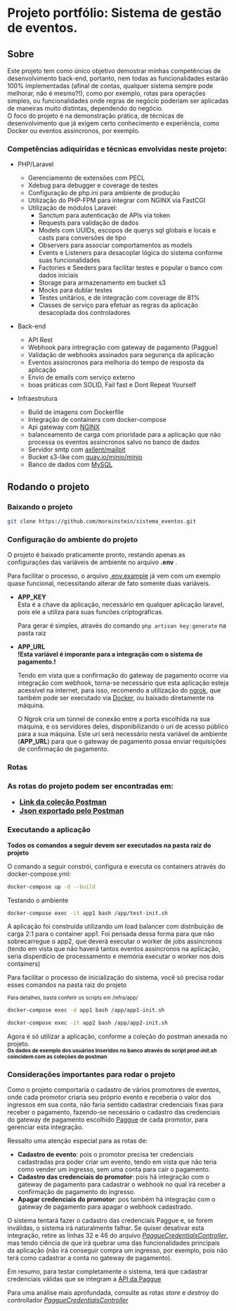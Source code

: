 <h1>Projeto portfólio: Sistema de gestão de eventos.</h1>

<h2>Sobre</h2>
  Este projeto tem como único objetivo demostrar minhas competências de desenvolvimento back-end, portanto, nem todas as funcionalidades estarão 100% implementadas (afinal de contas, qualquer sistema sempre pode melhorar, não é mesmo?!), como por exemplo, rotas para operações simples, ou funcionalidades onde regras de negócio poderiam ser aplicadas de maneiras muito distintas, dependendo do negócio.  

  <br>
  O foco do projeto é na demonstração prática, de técnicas de desenvolvimento que já exigem certo conhecimento e experiência, como Docker ou eventos assincronos, por exemplo.

<h3>Competências adiquiridas e técnicas envolvidas neste projeto:</h3>
  
  - PHP/Laravel
      - Gerenciamento de extensões com PECL
      - Xdebug para debugger e coverage de testes
      - Configuração de php.ini para ambiente de produção
      - Utilização do PHP-FPM para integrar com NGINX via FastCGI
      - Utilização de módulos Laravel:
          - Sanctum para autenticação de APIs via token
          - Requests para validação de dados
          - Models com UUIDs, escopos de querys sql globais e locais e casts para conversões de tipo  
          - Observers para associar comportamentos as models
          - Events e Listeners para desacoplar lógica do sistema conforme suas funcionalidades
          - Factories e Seeders para facilitar testes e popular o banco com dados iniciais
          - Storage para armazenamento em bucket s3
          - Mocks para dublar testes 
          - Testes unitários, e de integração com coverage de 81%
          - Classes de serviço para efetuar as regras da aplicação desacoplada dos controladores

  -  Back-end
      - API Rest
      - Webhook para intregração com gateway de pagamento (Paggue)
      - Validação de webhooks assinados para segurança da aplicação
      - Eventos assincronos para melhoria do tempo de resposta da aplicação
      - Envio de emails com serviço externo
      - boas práticas com SOLID, Fail fast e Dont Repeat Yourself

  - Infraestrutura
      - Build de imagens com Dockerfile
      - Integração de containers com docker-compose
      - Api gateway com [NGINX](https://hub.docker.com/r/nginx/nginxaas-loadbalancer-kubernetes)
      - balanceamento de carga com prioridade para a aplicação que não processa os eventos assincronos salvo no banco de dados
      - Servidor smtp com [axllent/mailpit](https://hub.docker.com/r/axllent/mailpit)
      - Bucket s3-like com [quay.io/minio/minio](https://hub.docker.com/r/minio/minio)
      - Banco de dados com [MySQL](https://hub.docker.com/_/mysql)

<h2>Rodando o projeto</h2>

<h3>Baixando o projeto</h3>

  ```bash
  git clone https://github.com/morainstein/sistema_eventos.git
  ```

<h3>Configuração do ambiente do projeto</h3>



  O projeto é baixado praticamente pronto, restando apenas as configurações das variáveis de ambiente no arquivo **.env** .

  Para facilitar o processo, o arquivo [.env.example](.env.example) já vem com um exemplo quase funcional, necessitando alterar de fato somente duas variáveis.

  - **APP_KEY**  
    Esta é a chave da aplicação, necessário em qualquer aplicação laravel, pois ele a utiliza para suas funcões criptográficas.

    Para gerar é simples, através do comando `php artisan key:generate` na pasta raiz

  - **APP_URL**  
    **!Esta variável é imporante para a integração com o sistema de pagamento.!**  

    Tendo em vista que a confirmação do gateway de pagamento ocorre via integração com webhook, torna-se necessário que esta aplicação esteja acessível na internet, para isso, recomendo a utilização do [ngrok](https://ngrok.com), que também pode ser executado via [Docker](https://ngrok.com/docs/using-ngrok-with/docker/), ou baixado diretamente na máquina.  

    O Ngrok cria um túnnel de conexão entre a porta escolhida na sua máquina, e os servidores deles, disponibilizando o uri de acesso público para a sua máquina. Este uri será necessário nesta variável de ambiente (**APP_URL**) para que o gateway de pagamento possa enviar requisições de confirmação de pagamento.


<h3>Rotas<h3>

  As rotas do projeto podem ser encontradas em:
  - [Link da coleção Postman](https://.postman.co/workspace/My-Workspace~2a47f7c6-7f48-450e-8ca1-fe4c5d8be9f9/collection/41276021-25cb46cc-42f4-41b0-bd80-f62d88269299?action=share&creator=41276021&active-environment=41276021-acfc1749-64a6-4e08-aab1-ecdaae4180c3)
  - [Json exportado pelo Postman](/sistema_eventos.postman_collection.json)

<h3>Executando a aplicação</h3>

  **Todos os comandos a seguir devem ser executados na pasta raiz do projeto**

  O comando a seguir constrói, configura e executa os containers através do docker-compose.yml:
  ```bash
  docker-compose up -d --build
  ```

  Testando o ambiente
  ```bash
  docker-compose exec -it app1 bash /app/test-init.sh
  ```

  A aplicação foi construída utilizando um load balancer com distribuição de carga 2:1 para o container app1. Foi pensada dessa forma para que não sobrecarregue o app2, que deverá executar o worker de jobs assíncronos (tendo em vista que não haverá tantos eventos assincronos na aplicação, seria disperdício de processamento e memória executar o worker nos dois containers) 

  Para facilitar o processo de inicialização do sistema, você só precisa rodar esses comandos na pasta raiz do projeto

  <small>Para detalhes, basta conferir os scripts em /infra/app/</small>

  ```bash
  docker-compose exec -d app1 bash /app/app1-init.sh
  ```


  ```bash
  docker-compose exec -it app2 bash /app/app2-init.sh
  ```

  Agora é só utilizar a aplicação, conforme a coleção do postman anexada no projeto.  
  <small>
    **Os dados de exemplo dos usuários inseridos no banco através do script *prod-init.sh* coincidem com as coleções do postman**
  </small>

<h3>Considerações importantes para rodar o projeto</h3>

  Como o projeto comportaria o cadastro de vários promotores de eventos, onde cada promotor criaria seu próprio evento e receberia o valor dos ingressos em sua conta, não faria sentido cadastrar credenciais fixas para receber o pagamento, fazendo-se necessário o cadastro das credenciais do gateway de pagamento escolhido [Paggue](https://paggue.io) de cada promotor, para gerenciar esta integração.

  Ressalto uma atenção especial para as rotas de:
  - **Cadastro de evento**: pois o promotor precisa ter credenciais cadastradas pra poder criar um evento, tendo em vista que não teria como vender um ingresso, sem uma conta para cair o pagamento.
  - **Cadastro das credenciais do promotor**: pois há integração com o gateway de pagamento para cadastrar o webhook no qual irá receber a confirmação de pagamento do ingresso.
  - **Apagar credenciais do promotor**: pos também há integração com o gateway de pagamento para apagar o webhook cadastrado.

  O sistema tentará fazer o cadastro das credenciais Paggue e, se forem inválidas, o sistema irá naturalmente falhar. Se quiser desativar esta integração, retire as linhas 32 e 46 do arquivo *[PaggueCredentialsController](/app/Http/Controllers/PaggueCredentialsController.php)*, mas tendo ciência de que irá quebrar uma das funcionalidades principais da aplicação (não irá conseguir compra um ingresso, por exemplo, pois não terá como cadastrar a conta no gateway de pagamento).

  Em resumo, para testar completamente o sistema, terá que cadastrar credenciais válidas que se integram a [API da Paggue](http://go.paggue.io/dev)

  Para uma análise mais aprofundada, consulte as rotas *store* e *destroy* do controllador *[PaggueCredentialsController](/app/Http/Controllers/PaggueCredentialsController.php)*